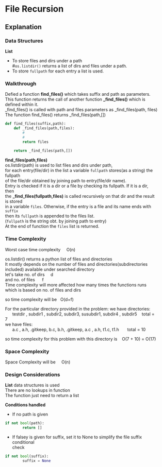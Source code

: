 # File Recursion
## Explanation  
  
### Data Structures  
**List**  
- To store files and dirs under a path  
#`os.listdir()` returns a list of dirs and files under a path.  
- To store `fullpath` for each entry a list is used.  
  
  
   
### Walkthrough  
Defied a function **find_files()** which takes suffix and path as parameters.  
This function returns the call of another function **_find_files()** which is defined
within it.  
_find_files() is called with path and files parameters as 
_find_files(path, files)  
The function find_files() returns _find_files(path,[])  
```python
def find_files(suffix,path):
    def _find_files(path,files):
        #
        #
        return files
    
    return _find_files(path,[])

```  
  
**find_files(path,files)**  
os.listdir(path) is used to list files and dirs under path,  
for each entry(file/dir) in the list a variable `fullpath` stores(as a string) the fullpath  
of the file/dir obtained by joining path to entry(file/dir name).  
Entry is checked if it is a dir or a file by checking its fullpath. If it is a dir, then  
the **_find_files(fullpath,files)** is called recursively on that dir and the result is stored  
in a variable `files`. Otherwise, if the entry is a file and its name ends with `suffix`  
then its `fullpath` is appended to the files list.  
(`fullpath` is the string obt. by joining path to entry)  
At the end of function the `files` list is returned.  

### Time Complexity
Worst case time complexity  &nbsp;&nbsp;&nbsp;  O(n)

os.listdir()  returns a python list of files and directories  
It mostly depends on the number of files and directories(subdirectories included) available under searched  directory  
let's take no. of dirs    &nbsp;&nbsp;&nbsp;  d  
and no. of files      &nbsp;&nbsp;&nbsp;&nbsp;  f  
Time complexity will more affected how many times the functions runs  
which is based on no. of files and dirs  
  
so time complexity will be &nbsp; O(d+f)  


For the particular directory provided in the problem:
we have directories:  
&nbsp;&nbsp;&nbsp;&nbsp;&nbsp; testdir , subdir1 , subdir2, subdir3, susubdir1, subdir4 , subdir5  &nbsp;&nbsp;  total = 7  
we have files:  
&nbsp;&nbsp;&nbsp;&nbsp;&nbsp; a.c , a.h, .gitkeep, b.c, b.h, .gitkeep,  a.c ,  a.h, t1.c, t1.h    &nbsp;&nbsp;&nbsp;&nbsp;&nbsp;  total = 10  
  

so time complexity for this problem with this directory is &nbsp;&nbsp;    O(7 + 10) = O(17)  
  

### Space Complexity
Space Complexity will be &nbsp; &nbsp; O(n)  
  

### Design Considerations
**List**  data structures is used  
There are no lookups in function  
The function just need to return a list  
  

**Conditions handled**  
- If no path is given  
```python
if not bool(path):
        return []
```  
  
- If falsey is given for suffix, set it to None to simplify the file suffix conditional  
check  
```python
if not bool(suffix):
        suffix = None
```
